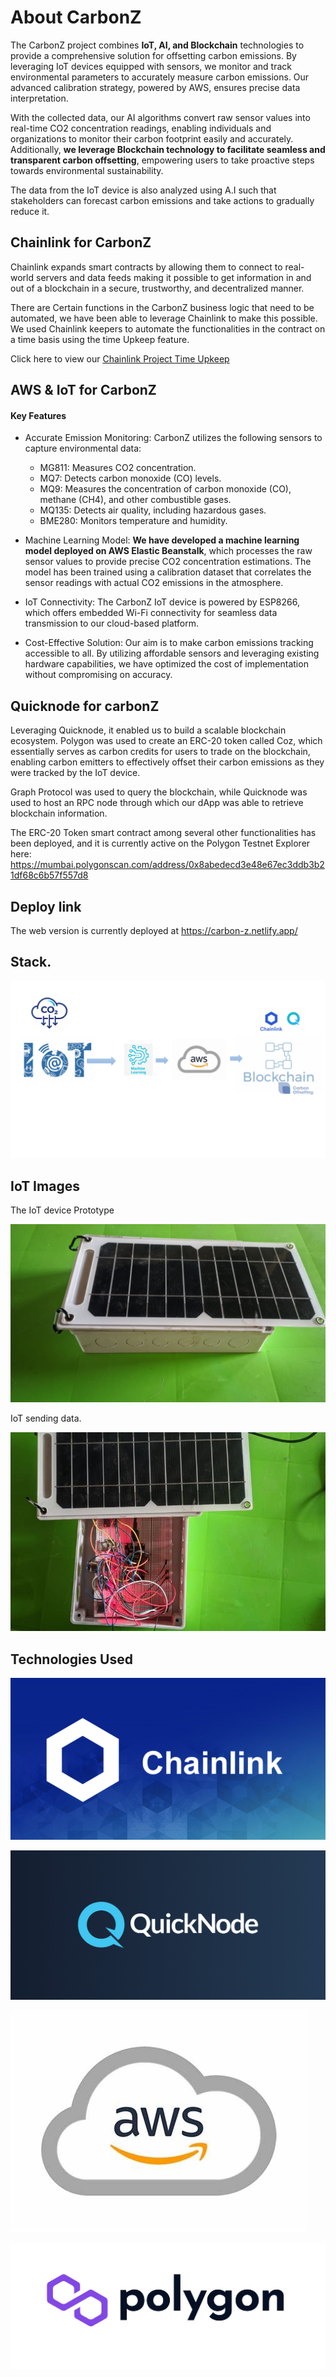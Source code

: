 # About CarbonZ

The CarbonZ project combines **IoT, AI, and Blockchain** technologies to provide a comprehensive solution for offsetting carbon emissions. By leveraging IoT devices equipped with sensors, we monitor and track environmental parameters to accurately measure carbon emissions. Our advanced calibration strategy, powered by AWS, ensures precise data interpretation.

With the collected data, our AI algorithms convert raw sensor values into real-time CO2 concentration readings, enabling individuals and organizations to monitor their carbon footprint easily and accurately. Additionally, **we leverage Blockchain technology to facilitate seamless and transparent carbon offsetting**, empowering users to take proactive steps towards environmental sustainability.

The data from the IoT device is also analyzed using A.I such that stakeholders can forecast carbon emissions and take actions 
to gradually reduce it.

## Chainlink for CarbonZ

Chainlink expands smart contracts by allowing them to connect to real-world servers and data feeds making it possible to get information in and out of a blockchain in a secure, trustworthy, and decentralized manner. 

There are Certain functions in the CarbonZ business logic that need to be automated, we have been able to leverage Chainlink to make this possible. We used Chainlink keepers to automate the functionalities in the contract on a time basis using the time Upkeep feature.

Click here to view our [Chainlink Project Time Upkeep](https://automation.chain.link/mumbai/3543656684294654056459503913455770424444445795518957845146294887268745730796)

## AWS & IoT for CarbonZ

#### Key Features

- Accurate Emission Monitoring: CarbonZ utilizes the following sensors to capture environmental data:
  - MG811: Measures CO2 concentration.
  - MQ7: Detects carbon monoxide (CO) levels.
  - MQ9: Measures the concentration of carbon monoxide (CO), methane (CH4), and other combustible gases.
  - MQ135: Detects air quality, including hazardous gases.
  - BME280: Monitors temperature and humidity.

- Machine Learning Model: **We have developed a machine learning model deployed on AWS Elastic Beanstalk**, which processes the raw sensor values to provide precise CO2 concentration estimations. The model has been trained using a calibration dataset that correlates the sensor readings with actual CO2 emissions in the atmosphere.

- IoT Connectivity: The CarbonZ IoT device is powered by ESP8266, which offers embedded Wi-Fi connectivity for seamless data transmission to our cloud-based platform.

- Cost-Effective Solution: Our aim is to make carbon emissions tracking accessible to all. By utilizing affordable sensors and leveraging existing hardware capabilities, we have optimized the cost of implementation without compromising on accuracy.

## Quicknode for carbonZ

Leveraging Quicknode, it enabled us to build a scalable blockchain ecosystem. Polygon was used to create an ERC-20 token called Coz, which essentially serves as carbon credits for users to trade on the blockchain, enabling carbon emitters to effectively offset their carbon emissions as they were tracked by the IoT device.

Graph Protocol was used to query the blockchain, while Quicknode was used to host an RPC node through which our dApp was able to retrieve blockchain information.

The ERC-20 Token smart contract among several other functionalities has been deployed, and it is currently active on the Polygon Testnet Explorer here: https://mumbai.polygonscan.com/address/0x8abedecd3e48e67ec3ddb3b21df68c6b57f557d8

## Deploy link

The web version is currently deployed at https://carbon-z.netlify.app/

## Stack.

![The Technology Stack](readme_images/carbonZtechstack.png)

## IoT Images

The IoT device Prototype

![The_IoT_device](ImageGallery/2.jpeg)

IoT sending data.

![IoT_sending_data_live](ImageGallery/3.jpeg)

## Technologies Used

![Chanlink](readme_images/chainlink.png)

![Quicknode](readme_images/Quicknode.jpg)

![AWS](readme_images/aws.jpg)

![Polygon](readme_images/polygon.png)


